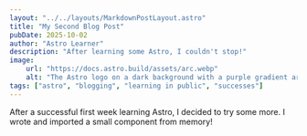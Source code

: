 ```yaml
---
layout: "../../layouts/MarkdownPostLayout.astro"
title: "My Second Blog Post"
pubDate: 2025-10-02
author: "Astro Learner"
description: "After learning some Astro, I couldn't stop!"
image:
    url: "https://docs.astro.build/assets/arc.webp"
    alt: "The Astro logo on a dark background with a purple gradient arc."
tags: ["astro", "blogging", "learning in public", "successes"]
---
```

After a successful first week learning Astro, I decided to try some more. I wrote and imported a small component from memory!